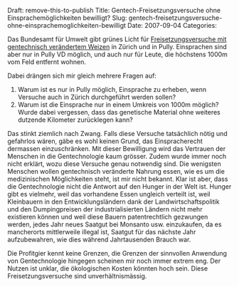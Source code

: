 Draft: remove-this-to-publish
Title: Gentech-Freisetzungsversuche ohne Einsprachemöglichkeiten bewilligt?
Slug: gentech-freisetzungsversuche-ohne-einsprachemoglichkeiten-bewilligt
Date: 2007-09-04
Categories:

Das Bundesamt für Umwelt gibt grünes Licht für [Freisetzungsversuche mit gentechnisch verändertem Weizen](http://www.tagesanzeiger.ch/dyn/news/schweiz/787531.html) in Zürich und in Pully. Einsprachen sind aber nur in Pully VD möglich, und auch nur für Leute, die höchstens 1000m vom Feld entfernt wohnen.

Dabei drängen sich mir gleich mehrere Fragen auf:

1. Warum ist es nur in Pully möglich, Einsprache zu erheben, wenn Versuche auch in Zürich durchgeführt werden sollen?
2. Warum ist die Einsprache nur in einem Umkreis von 1000m möglich? Wurde dabei vergessen, dass das genetische Material ohne weiteres dutzende Kilometer zurücklegen kann?

Das stinkt ziemlich nach Zwang. Falls diese Versuche tatsächlich nötig und gefahrlos wären, gäbe es wohl keinen Grund, das Einspracherecht dermassen einzuschränken. Mit dieser Bewilligung wird das Vertrauen der Menschen in die Gentechnologie kaum grösser. Zudem wurde immer noch nicht erklärt, wozu diese Versuche genau notwendig sind. Die wenigsten Menschen wollen gentechnisch veränderte Nahrung essen, wie es um die medizinischen Möglichkeiten steht, ist mir nicht bekannt. Klar ist aber, dass die Gentechnologie nicht die Antwort auf den Hunger in der Welt ist. Hunger gibt es vielmehr, weil das vorhandene Essen ungleich verteilt ist, weil Kleinbauern in den Entwicklungsländern dank der Landwirtschaftspolitik und den Dumpingpreisen der industrialisierten Ländern nicht mehr existieren können und weil diese Bauern patentrechtlich gezwungen werden, jedes Jahr neues Saatgut bei Monsanto usw. einzukaufen, da es mancherorts mittlerweile illegal ist, Saatgut für das nächste Jahr aufzubewahren, wie dies während Jahrtausenden Brauch war.

Die Profitgier kennt keine Grenzen, die Grenzen der sinnvollen Anwendung von Gentechnologie hingegen scheinen mir noch immer extrem eng. Der Nutzen ist unklar, die ökologischen Kosten könnten hoch sein. Diese Freisetzungsversuche sind unverhältnismässig.

